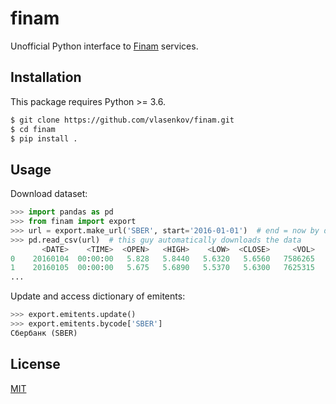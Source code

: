 # finam

Unofficial Python interface to [Finam](https://www.finam.ru/) services.

## Installation

This package requires Python >= 3.6.

~~~bash
$ git clone https://github.com/vlasenkov/finam.git
$ cd finam
$ pip install .
~~~

## Usage

Download dataset:

~~~python
>>> import pandas as pd
>>> from finam import export
>>> url = export.make_url('SBER', start='2016-01-01')  # end = now by default
>>> pd.read_csv(url)  # this guy automatically downloads the data
       <DATE>    <TIME>  <OPEN>   <HIGH>    <LOW>  <CLOSE>     <VOL>
0    20160104  00:00:00   5.828   5.8440   5.6320   5.6560   7586265
1    20160105  00:00:00   5.675   5.6890   5.5370   5.6300   7625315
...
~~~

Update and access dictionary of emitents:

~~~python
>>> export.emitents.update()
>>> export.emitents.bycode['SBER']
Сбербанк (SBER)
~~~

## License

[MIT](LICENSE)
